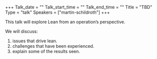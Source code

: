 +++
Talk_date = ""
Talk_start_time = ""
Talk_end_time = ""
Title = "TBD"
Type = "talk"
Speakers = ["martin-schildroth"]
+++

This talk will explore Lean from an operation’s perspective.

We will discuss:
1. issues that drive lean.   
2. challenges that have been experienced. 
3. explain some of the results seen.
